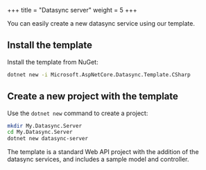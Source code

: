 +++
title = "Datasync server"
weight = 5
+++

You can easily create a new datasync service using our template.

## Install the template

Install the template from NuGet:

```bash
dotnet new -i Microsoft.AspNetCore.Datasync.Template.CSharp
```

## Create a new project with the template

Use the `dotnet new` command to create a project:

```bash
mkdir My.Datasync.Server
cd My.Datasync.Server
dotnet new datasync-server
```

The template is a standard Web API project with the addition of the datasync services, and includes a sample model and controller.
